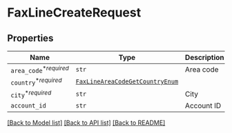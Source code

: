 # FaxLineCreateRequest



## Properties

| Name | Type | Description | Notes |
| ---- | ---- | ----------- | ----- |
| `area_code`<sup>*_required_</sup> | ```str``` |  Area code  |  |
| `country`<sup>*_required_</sup> | [```FaxLineAreaCodeGetCountryEnum```](FaxLineAreaCodeGetCountryEnum.md) |    |  |
| `city`<sup>*_required_</sup> | ```str``` |  City  |  |
| `account_id` | ```str``` |  Account ID  |  |


[[Back to Model list]](../README.md#documentation-for-models) [[Back to API list]](../README.md#documentation-for-api-endpoints) [[Back to README]](../README.md)


